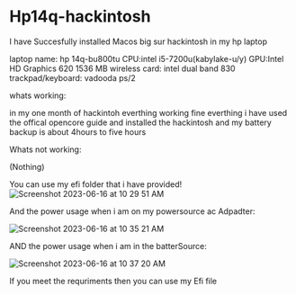 # Hp14q-hackintosh

I have Succesfully installed Macos big sur hackintosh in my hp laptop

laptop name: hp 14q-bu800tu
CPU:intel i5-7200u(kabylake-u/y)
GPU:Intel HD Graphics 620 1536 MB
wireless card: intel dual band 830
trackpad/keyboard: vadooda ps/2


whats working:

in my one month of hackintoh everthing working fine everthing 
i have used the offical opencore guide and installed the hackintosh 
and my battery backup is about 4hours to five hours 

Whats not working:

(Nothing)

You can use my efi folder that i have provided!![Screenshot 2023-06-16 at 10 29 51 AM](https://github.com/Naveenreddy7571/Hp14q-hackintosh/assets/107619639/11198f84-35fd-4ebe-881a-46c59bc7588e)

And the power usage when i am on my powersource ac Adpadter:

![Screenshot 2023-06-16 at 10 35 21 AM](https://github.com/Naveenreddy7571/Hp14q-hackintosh/assets/107619639/6952871d-cea8-48d3-86d1-d904f0956868)

AND the power usage when i am in the batterSource:

![Screenshot 2023-06-16 at 10 37 20 AM](https://github.com/Naveenreddy7571/Hp14q-hackintosh/assets/107619639/4fb4e061-7cd8-4439-86f8-1eacd614dfe8)

If you meet the requriments then you can use my Efi file
